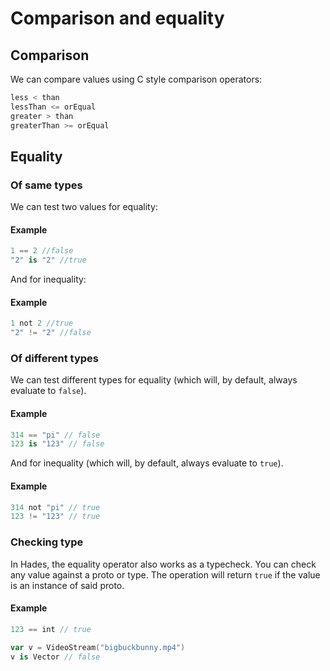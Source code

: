 # Comparison and equality

## Comparison

We can compare values using C style comparison operators:

```javascript
less < than
lessThan <= orEqual
greater > than
greaterThan >= orEqual
```

## Equality

### Of same types

We can test two values for equality:

#### Example

```swift
1 == 2 //false
"2" is "2" //true
```

And for inequality:

#### Example

```swift
1 not 2 //true
"2" != "2" //false
```

### Of different types

We can test different types for equality \(which will, by default, always evaluate to `false`\).

#### Example

```swift
314 == "pi" // false
123 is "123" // false
```

And for inequality \(which will, by default, always evaluate to `true`\).

#### Example

```swift
314 not "pi" // true
123 != "123" // true
```

### Checking type

In Hades, the equality operator also works as a typecheck. You can check any value against a proto or type. The operation will return `true` if the value is an instance of said proto.

#### Example

```swift
123 == int // true

var v = VideoStream("bigbuckbunny.mp4")
v is Vector // false
```

